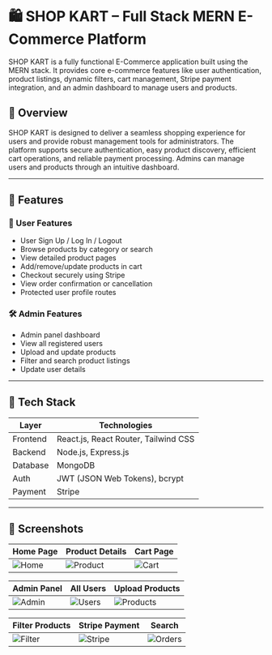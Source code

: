 # 🛍️ SHOP KART – Full Stack MERN E-Commerce Platform

SHOP KART is a fully functional E-Commerce application built using the MERN stack. It provides core e-commerce features like user authentication, product listings, dynamic filters, cart management, Stripe payment integration, and an admin dashboard to manage users and products.

## 📝 Overview

SHOP KART is designed to deliver a seamless shopping experience for users and provide robust management tools for administrators. The platform supports secure authentication, easy product discovery, efficient cart operations, and reliable payment processing. Admins can manage users and products through an intuitive dashboard.

---

## 🚀 Features

### 👤 User Features
- User Sign Up / Log In / Logout
- Browse products by category or search
- View detailed product pages
- Add/remove/update products in cart
- Checkout securely using Stripe
- View order confirmation or cancellation
- Protected user profile routes

### 🛠️ Admin Features
- Admin panel dashboard
- View all registered users
- Upload and update products
- Filter and search product listings
- Update user details

---

## 🧩 Tech Stack

| Layer      | Technologies |
|------------|--------------|
| Frontend   | React.js, React Router, Tailwind CSS |
| Backend    | Node.js, Express.js |
| Database   | MongoDB |
| Auth       | JWT (JSON Web Tokens), bcrypt |
| Payment    | Stripe |
---

## 📸 Screenshots
| Home Page | Product Details | Cart Page |
|-----------|-----------------|-----------|
| ![Home](https://github.com/user-attachments/assets/39362a20-0166-4f6c-85ac-bf8c5d3241a7) | ![Product](https://github.com/user-attachments/assets/537f67cc-1558-4f6b-ad14-4d97ae2ee572) | ![Cart](https://github.com/user-attachments/assets/6a3995dd-d451-4a18-91ec-5ff46497f994) |

| Admin Panel | All Users | Upload Products |
|-------------|-----------|-----------------|
| ![Admin](https://github.com/user-attachments/assets/dcb729ff-dc0b-4599-ac0b-d3fdc72de36a) | ![Users](https://github.com/user-attachments/assets/4162d6ae-4b92-4737-8030-c614a5b1d715) | ![Products](https://github.com/user-attachments/assets/2b848d54-9b97-476d-a93d-54c1e0b24acc) |

| Filter Products | Stripe Payment | Search |
|-----------------|---------------|--------|
| ![Filter](https://github.com/user-attachments/assets/b8aa0658-edfe-41de-a695-3d711f83f6a9) | ![Stripe](https://github.com/user-attachments/assets/d9a4a4b0-4363-4e87-9e62-b54543e4156c) | ![Orders](https://github.com/user-attachments/assets/6d4d66d1-baca-44ad-8cf1-fe5d02345b3f) |
